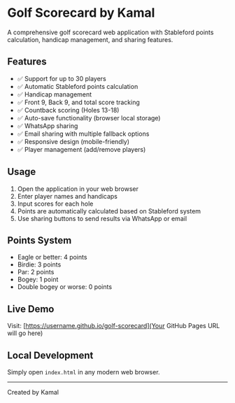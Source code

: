 # Golf Scorecard by Kamal

A comprehensive golf scorecard web application with Stableford points calculation, handicap management, and sharing features.

## Features

- ✅ Support for up to 30 players
- ✅ Automatic Stableford points calculation
- ✅ Handicap management
- ✅ Front 9, Back 9, and total score tracking
- ✅ Countback scoring (Holes 13-18)
- ✅ Auto-save functionality (browser local storage)
- ✅ WhatsApp sharing
- ✅ Email sharing with multiple fallback options
- ✅ Responsive design (mobile-friendly)
- ✅ Player management (add/remove players)

## Usage

1. Open the application in your web browser
2. Enter player names and handicaps
3. Input scores for each hole
4. Points are automatically calculated based on Stableford system
5. Use sharing buttons to send results via WhatsApp or email

## Points System

- Eagle or better: 4 points
- Birdie: 3 points  
- Par: 2 points
- Bogey: 1 point
- Double bogey or worse: 0 points

## Live Demo

Visit: [https://username.github.io/golf-scorecard](Your GitHub Pages URL will go here)

## Local Development

Simply open `index.html` in any modern web browser.

---
Created by Kamal
